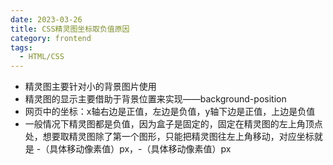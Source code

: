 ```yaml
---
date: 2023-03-26
title: CSS精灵图坐标取负值原因
category: frontend
tags:
  - HTML/CSS
---
```


* 精灵图主要针对小的背景图片使用
* 精灵图的显示主要借助于背景位置来实现——background-position
* 网页中的坐标：x轴右边是正值，左边是负值，y轴下边是正值，上边是负值
* 一般情况下精灵图都是负值，因为盒子是固定的，固定在精灵图的左上角顶点处，想要取精灵图除了第一个图形，只能把精灵图往左上角移动，对应坐标就是 -（具体移动像素值）px，-（具体移动像素值）px